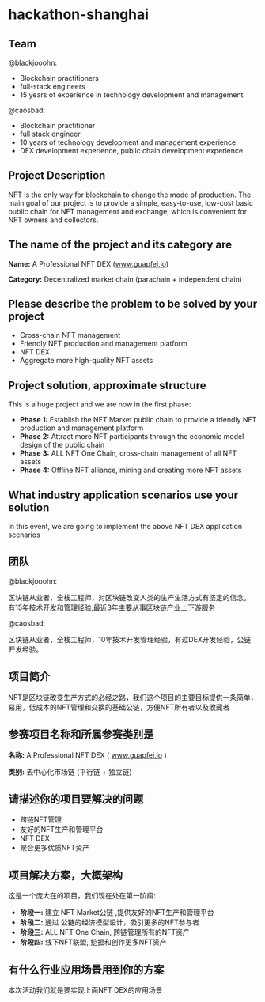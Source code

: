 # hackathon-shanghai

## Team

@blackjooohn:

* Blockchain practitioners
* full-stack engineers
* 15 years of experience in technology development and management

@caosbad:

* Blockchain practitioner
* full stack engineer
* 10 years of technology development and management experience
* DEX development experience, public chain development experience.

## Project Description

NFT is the only way for blockchain to change the mode of production. The main goal of our project is to provide a simple, easy-to-use, low-cost basic public chain for NFT management and exchange, which is convenient for NFT owners and collectors.

## The name of the project and its category are

**Name:** A Professional NFT DEX (www.guapfei.io)

**Category:** Decentralized market chain (parachain + independent chain)

## Please describe the problem to be solved by your project
* Cross-chain NFT management
* Friendly NFT production and management platform
* NFT DEX
* Aggregate more high-quality NFT assets

## Project solution, approximate structure

This is a huge project and we are now in the first phase:
* **Phase 1:** Establish the NFT Market public chain to provide a friendly NFT production and management platform
* **Phase 2:** Attract more NFT participants through the economic model design of the public chain 
* **Phase 3:** ALL NFT One Chain, cross-chain management of all NFT assets
* **Phase 4:** Offline NFT alliance, mining and creating more NFT assets

## What industry application scenarios use your solution

In this event, we are going to implement the above NFT DEX application scenarios


## 团队

@blackjooohn:

区块链从业者，全栈工程师，对区块链改变人类的生产生活方式有坚定的信念。 
有15年技术开发和管理经验,最近3年主要从事区块链产业上下游服务

@caosbad:

区块链从业者，全栈工程师，10年技术开发管理经验，有过DEX开发经验，公链开发经验。

## 项目简介

NFT是区块链改变生产方式的必经之路，我们这个项目的主要目标提供一条简单，易用，低成本的NFT管理和交换的基础公链，方便NFT所有者以及收藏者

## 参赛项目名称和所属参赛类别是

**名称:**  A Professional NFT DEX  ( www.guapfei.io )

**类别:**  去中心化市场链 (平行链 + 独立链)

## 请描述你的项目要解决的问题

* 跨链NFT管理
* 友好的NFT生产和管理平台
* NFT DEX
* 聚合更多优质NFT资产

## 项目解决方案，大概架构

这是一个庞大在的项目，我们现在处在第一阶段:
* **阶段一:** 建立 NFT Market公链 ,提供友好的NFT生产和管理平台
* **阶段二:** 通过 公链的经济模型设计，吸引更多的NFT参与者 
* **阶段三:** ALL NFT One Chain, 跨链管理所有的NFT资产
* **阶段四:** 线下NFT联盟, 挖掘和创作更多NFT资产

## 有什么行业应用场景用到你的方案

本次活动我们就是要实现上面NFT DEX的应用场景
